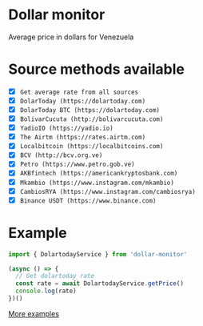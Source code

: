 # Dollar monitor
Average price in dollars for Venezuela

# Source methods available
- [x] `Get average rate from all sources`
- [x] `DolarToday (https://dolartoday.com)`
- [x] `DolarToday BTC (https://dolartoday.com)`
- [x] `BolivarCucuta (http://bolivarcucuta.com)`
- [x] `YadioIO (https://yadio.io)`
- [x] `The Airtm (https://rates.airtm.com)`
- [x] `Localbitcoin (https://localbitcoins.com)`
- [x] `BCV (http://bcv.org.ve)`
- [x] `Petro (https://www.petro.gob.ve)`
- [x] `AKBfintech (https://americankryptosbank.com)`
- [x] `Mkambio (https://www.instagram.com/mkambio)`
- [x] `CambiosRYA (https://www.instagram.com/cambiosrya)`
- [x] `Binance USDT (https://www.binance.com)`

# Example
```ts
import { DolartodayService } from 'dollar-monitor'

(async () => {
  // Get dolartoday rate
  const rate = await DolartodayService.getPrice()
  console.log(rate)
})()
```
[More examples](https://github.com/dolarvzla/dollar-monitor/tree/master/example)
